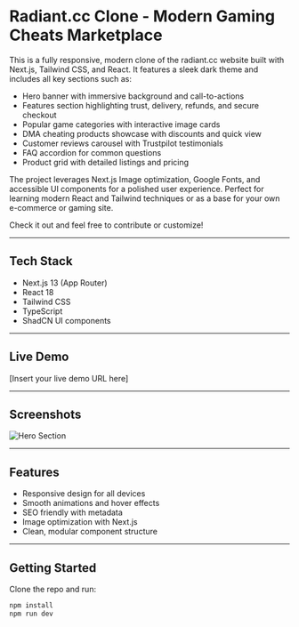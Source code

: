 # Radiant.cc Clone - Modern Gaming Cheats Marketplace

This is a fully responsive, modern clone of the radiant.cc website built with Next.js, Tailwind CSS, and React. It features a sleek dark theme and includes all key sections such as:

- Hero banner with immersive background and call-to-actions
- Features section highlighting trust, delivery, refunds, and secure checkout
- Popular game categories with interactive image cards
- DMA cheating products showcase with discounts and quick view
- Customer reviews carousel with Trustpilot testimonials
- FAQ accordion for common questions
- Product grid with detailed listings and pricing

The project leverages Next.js Image optimization, Google Fonts, and accessible UI components for a polished user experience. Perfect for learning modern React and Tailwind techniques or as a base for your own e-commerce or gaming site.

Check it out and feel free to contribute or customize!

---

## Tech Stack

- Next.js 13 (App Router)
- React 18
- Tailwind CSS
- TypeScript
- ShadCN UI components

---

## Live Demo

[Insert your live demo URL here]

---

## Screenshots

![Hero Section](https://radiant.cc/img/homepage1_5.png)

---

## Features

- Responsive design for all devices
- Smooth animations and hover effects
- SEO friendly with metadata
- Image optimization with Next.js
- Clean, modular component structure

---

## Getting Started

Clone the repo and run:

```bash
npm install
npm run dev
